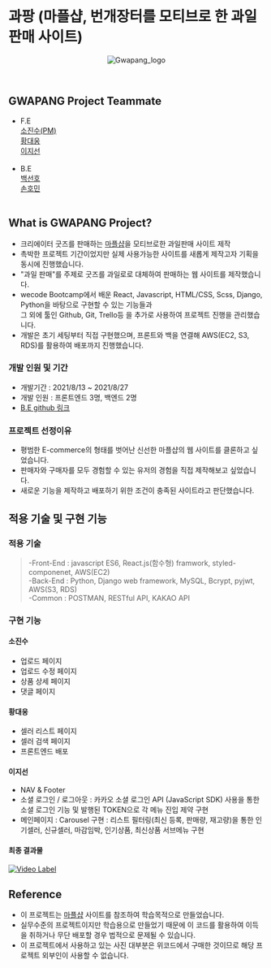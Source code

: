 # 과팡 (마플샵, 번개장터를 모티브로 한 과일 판매 사이트)
<div align="center"> 
  
  ![Gwapang_logo](https://user-images.githubusercontent.com/79290170/131094347-a9404adc-28dd-418c-96ed-910539ea2556.png)
  
  <br>
</div>

## GWAPANG Project Teammate

- F.E<br>
  [소진수(PM)](https://github.com/joshhhso)<br>
  [황대웅](https://github.com/croissant93)<br>
  [이지선](https://github.com/jellypeach/)<br>
  <br>
- B.E<br>
  [백선호](https://github.com/preferbaik)<br>
  [손호민](https://github.com/shm39)<br> 
  <br>

## What is GWAPANG Project?

- 크리에이터 굿즈를 판매하는 [마플샵](https://www.marple.com/)을 모티브로한 과일판매 사이트 제작
- 촉박한 프로젝트 기간이었지만 실제 사용가능한 사이트를 새롭게 제작고자 기획을 동시에 진행했습니다.
- "과일 판매"를 주제로 굿즈를 과일로로 대체하여 판매하는 웹 사이트를 제작했습니다.
- wecode Bootcamp에서 배운 React, Javascript, HTML/CSS, Scss, Django, Python을 바탕으로 구현할 수 있는 기능들과<br>
  그 외에 툴인 Github, Git, Trello등 을 추가로 사용하여 프로젝트 진행을 관리했습니다.
- 개발은 초기 세팅부터 직접 구현했으며, 프론트와 백을 연결해 AWS(EC2, S3, RDS)를 활용하여 배포까지 진행했습니다.

### 개발 인원 및 기간

- 개발기간 : 2021/8/13 ~ 2021/8/27
- 개발 인원 : 프론트엔드 3명, 백엔드 2명
- [B.E github 링크](https://github.com/wecode-bootcamp-korea/23-2nd-GWAPANG-backend)

### 프로젝트 선정이유

- 평범한 E-commerce의 형태를 벗어난 신선한 마플샵의 웹 사이트를 클론하고 싶었습니다.
- 판매자와 구매자를 모두 경험할 수 있는 유저의 경험을 직접 제작해보고 싶었습니다.
- 새로운 기능을 제작하고 배포하기 위한 조건이 충족된 사이트라고 판단했습니다.

## 적용 기술 및 구현 기능

### 적용 기술

> -Front-End : javascript ES6, React.js(함수형) framwork, styled-componenet, AWS(EC2)<br>
> -Back-End : Python, Django web framework, MySQL, Bcrypt, pyjwt, AWS(S3, RDS)<br>
> -Common : POSTMAN, RESTful API, KAKAO API

### 구현 기능

#### 소진수

- 업로드 페이지
- 업로드 수정 페이지
- 상품 상세 페이지
- 댓글 페이지

#### 황대웅

- 셀러 리스트 페이지
- 셀러 검색 페이지
- 프론트엔드 배포

#### 이지선
- NAV & Footer
- 소셜 로그인 / 로그아웃
  : 카카오 소셜 로그인 API (JavaScript SDK) 사용을 통한 소셜 로그인 기능 및 발행된 TOKEN으로 각 메뉴 진입 제약 구현
- 메인페이지
  : Carousel 구현
  : 리스트 필터링(최신 등록, 판매량, 재고량)을 통한 인기셀러, 신규셀러, 마감임박, 인기상품, 최신상품 서브메뉴 구현

#### 최종 결과물

  [![Video Label](http://img.youtube.com/vi/V38oqwMjnoI/0.jpg)](https://youtu.be/V38oqwMjnoI)

## Reference

- 이 프로젝트는 [마플샵](https://https://marpple.shop/kr/) 사이트를 참조하여 학습목적으로 만들었습니다.
- 실무수준의 프로젝트이지만 학습용으로 만들었기 때문에 이 코드를 활용하여 이득을 취하거나 무단 배포할 경우 법적으로 문제될 수 있습니다.
- 이 프로젝트에서 사용하고 있는 사진 대부분은 위코드에서 구매한 것이므로 해당 프로젝트 외부인이 사용할 수 없습니다.
